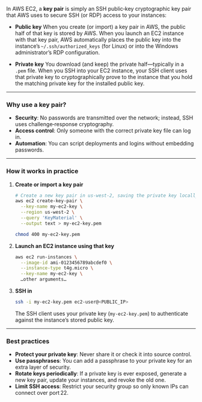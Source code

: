 In AWS EC2, a **key pair** is simply an SSH public‑key cryptographic key pair that AWS uses to secure SSH (or RDP) access to your instances:

* **Public key**
  When you create (or import) a key pair in AWS, the public half of that key is stored by AWS. When you launch an EC2 instance with that key pair, AWS automatically places the public key into the instance’s `~/.ssh/authorized_keys` (for Linux) or into the Windows administrator’s RDP configuration.

* **Private key**
  You download (and keep) the private half—typically in a `.pem` file. When you SSH into your EC2 instance, your SSH client uses that private key to cryptographically prove to the instance that you hold the matching private key for the installed public key.

---

### Why use a key pair?

* **Security**: No passwords are transmitted over the network; instead, SSH uses challenge‑response cryptography.
* **Access control**: Only someone with the correct private key file can log in.
* **Automation**: You can script deployments and logins without embedding passwords.

---

### How it works in practice

1. **Create or import a key pair**

   ```bash
   # Create a new key pair in us‑west‑2, saving the private key locally
   aws ec2 create-key-pair \
     --key-name my‑ec2-key \
     --region us‑west‑2 \
     --query 'KeyMaterial' \
     --output text > my-ec2-key.pem

   chmod 400 my-ec2-key.pem
   ```

2. **Launch an EC2 instance using that key**

   ```bash
   aws ec2 run‑instances \
     --image-id ami‑0123456789abcdef0 \
     --instance-type t4g.micro \
     --key-name my‑ec2-key \
     …other arguments…
   ```

3. **SSH in**

   ```bash
   ssh -i my-ec2-key.pem ec2-user@<PUBLIC_IP>
   ```

   The SSH client uses your private key (`my‑ec2‑key.pem`) to authenticate against the instance’s stored public key.

---

### Best practices

* **Protect your private key**: Never share it or check it into source control.
* **Use passphrases**: You can add a passphrase to your private key for an extra layer of security.
* **Rotate keys periodically**: If a private key is ever exposed, generate a new key pair, update your instances, and revoke the old one.
* **Limit SSH access**: Restrict your security group so only known IPs can connect over port 22.

